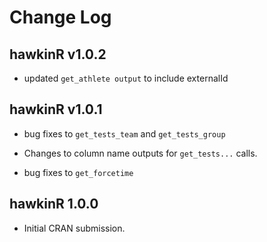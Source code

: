 # Change Log

## hawkinR v1.0.2

* updated `get_athlete output` to include externalId

## hawkinR v1.0.1

* bug fixes to `get_tests_team` and `get_tests_group`

* Changes to column name outputs for `get_tests...` calls.

* bug fixes to `get_forcetime`

## hawkinR 1.0.0

* Initial CRAN submission.

